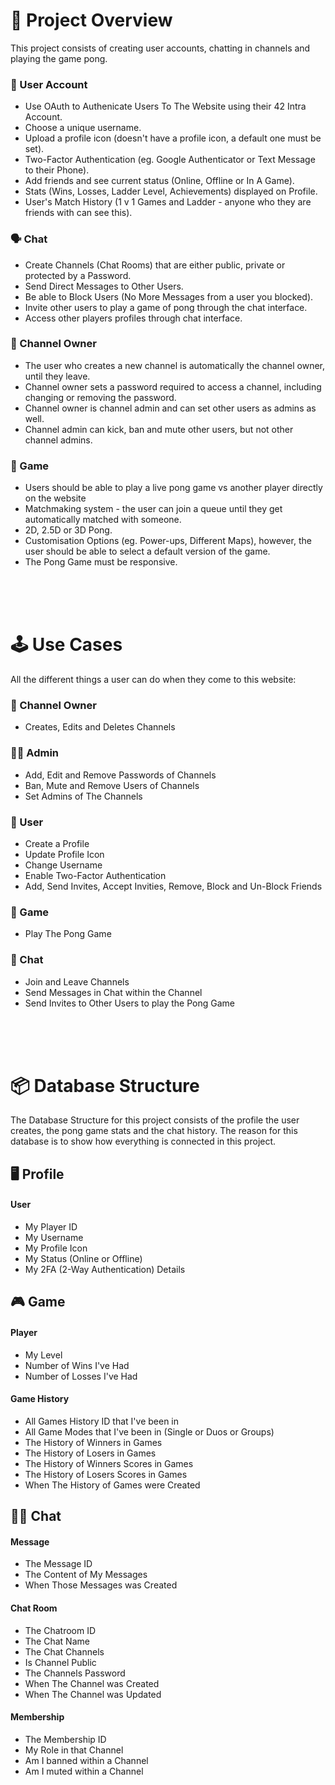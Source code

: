 # :ping_pong: Project Overview

This project consists of creating user accounts, chatting in channels and playing the game pong.

### :adult: User Account

- Use OAuth to Authenicate Users To The Website using their 42 Intra Account.
- Choose a unique username.
- Upload a profile icon (doesn't have a profile icon, a default one must be set).
- Two-Factor Authentication (eg. Google Authenticator or Text Message to their Phone).
- Add friends and see current status (Online, Offline or In A Game).
- Stats (Wins, Losses, Ladder Level, Achievements) displayed on Profile.
- User's Match History (1 v 1 Games and Ladder - anyone who they are friends with can see this).

### :speaking_head: Chat

- Create Channels (Chat Rooms) that are either public, private or protected by a Password.
- Send Direct Messages to Other Users.
- Be able to Block Users (No More Messages from a user you blocked).
- Invite other users to play a game of pong through the chat interface.
- Access other players profiles through chat interface.

### :raising_hand: Channel Owner

- The user who creates a new channel is automatically the channel owner, until they leave.
- Channel owner sets a password required to access a channel, including changing or removing the password.
- Channel owner is channel admin and can set other users as admins as well.
- Channel admin can kick, ban and mute other users, but not other channel admins.

### :ping_pong: Game

- Users should be able to play a live pong game vs another player directly on the website
- Matchmaking system - the user can join a queue until they get automatically matched with someone.
- 2D, 2.5D or 3D Pong.
- Customisation Options (eg. Power-ups, Different Maps), however, the user should be able to select a default version of the game.
- The Pong Game must be responsive.

<br>
<br>
<br>

# :joystick: Use Cases

All the different things a user can do when they come to this website:

### :house_with_garden: Channel Owner
- Creates, Edits and Deletes Channels

### :technologist: Admin
- Add, Edit and Remove Passwords of Channels
- Ban, Mute and Remove Users of Channels
- Set Admins of The Channels

### :elf: User
- Create a Profile
- Update Profile Icon
- Change Username
- Enable Two-Factor Authentication
- Add, Send Invites, Accept Invities, Remove, Block and Un-Block Friends

### :ping_pong: Game
- Play The Pong Game

### :speech_balloon: Chat
- Join and Leave Channels
- Send Messages in Chat within the Channel
- Send Invites to Other Users to play the Pong Game

<br>
<br>
<br>

# :package: Database Structure

The Database Structure for this project consists of the profile the user creates, the pong game stats and the chat history. The reason for this database is to show how everything is connected in this project.

## :desktop_computer: Profile

#### User

- My Player ID
- My Username
- My Profile Icon
- My Status (Online or Offline)
- My 2FA (2-Way Authentication) Details

## :video_game: Game

#### Player

- My Level
- Number of Wins I've Had
- Number of Losses I've Had

#### Game History

- All Games History ID that I've been in
- All Game Modes that I've been in (Single or Duos or Groups) 
- The History of Winners in Games
- The History of Losers in Games
- The History of Winners Scores in Games
- The History of Losers Scores in Games
- When The History of Games were Created

## :astronaut: Chat

#### Message

- The Message ID
- The Content of My Messages
- When Those Messages was Created

#### Chat Room

- The Chatroom ID
- The Chat Name
- The Chat Channels
- Is Channel Public
- The Channels Password
- When The Channel was Created
- When The Channel was Updated

#### Membership

- The Membership ID
- My Role in that Channel
- Am I banned within a Channel
- Am I muted within a Channel
